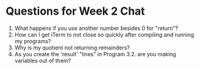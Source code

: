 # Questions for Week 2 Chat

1. What happens if you use another number besides 0 for "return"?
2. How can I get iTerm to not close so quickly after compiling and running my programs?
3. Why is my quotient not returning remainders?
4. As you create the 'result' "lines" in Program 3.2. are you making variables out of them?